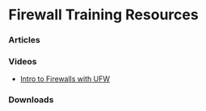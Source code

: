 # Firewall Training Resources

### Articles


### Videos
- <a href="https://www.youtube.com/watch?v=DAaLyKDzxl4" target="_blank">Intro to Firewalls with UFW</a> 


### Downloads
